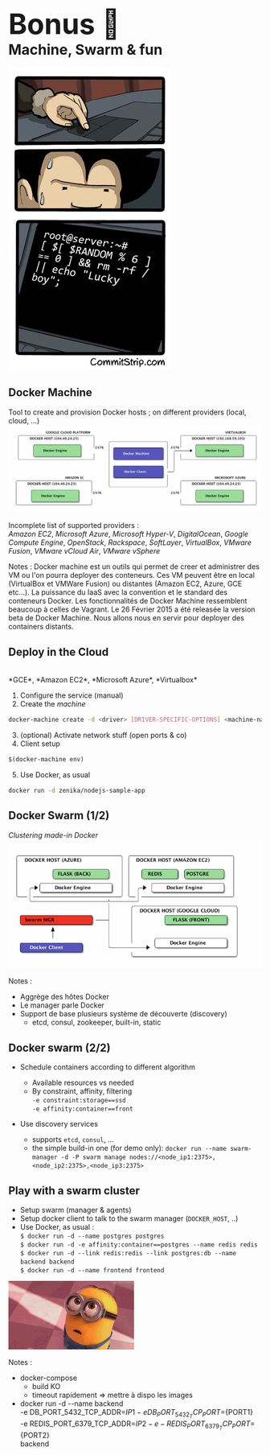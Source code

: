 # <span style="font-size: 2em;"><span style="font-weight: bold;">Bonus</span> 🐳</span> <br/> Machine, Swarm & fun

![](ressources/roulette-russe.jpg)



## Docker Machine

Tool to create and provision Docker hosts ; on different providers (local, cloud, …)
![](ressources/dockermachine.png)

Incomplete list of supported providers : <br/>
*Amazon EC2*, *Microsoft Azure*, *Microsoft Hyper-V*, *DigitalOcean*, *Google Compute Engine*, *OpenStack*, *Rackspace*, *SoftLayer*, *VirtualBox*, *VMware Fusion*, *VMware vCloud Air*, *VMware vSphere*

Notes :
Docker machine est un outils qui permet de creer et administrer des VM ou l'on pourra deployer des conteneurs. Ces VM peuvent être en local (VirtualBox et VMWare Fusion) ou distantes (Amazon EC2, Azure, GCE etc...). La puissance du IaaS avec la convention et le standard des conteneurs Docker. 
Les fonctionnalités de Docker Machine ressemblent beaucoup à celles de Vagrant. 
Le 26 Février 2015 a été releasée la version beta de Docker Machine.
Nous allons nous en servir pour deployer des containers distants.



## Deploy in the Cloud
<br/>
*GCE*, *Amazon EC2*, *Microsoft Azure*, *Virtualbox*<br/>

1. Configure the service (manual)
2. Create the *machine*
```bash
docker-machine create -d <driver> [DRIVER-SPECIFIC-OPTIONS] <machine-name>
```
3. (optional) Activate network stuff (open ports & co)
4. Client setup
```bash
$(docker-machine env)
```
5. Use Docker, as usual
```bash
docker run -d zenika/nodejs-sample-app
```



## Docker Swarm (1/2)

*Clustering made-in Docker*
![](ressources/multihost-swarm.png)


Notes :
- Aggrège des hôtes Docker
- Le manager parle Docker
- Support de base plusieurs système de découverte (discovery)
    - etcd, consul, zookeeper, built-in, static




## Docker swarm (2/2)

- Schedule containers according to different algorithm
  - Available resources vs needed
  - By constraint, affinity, filtering<br/>
    ``-e constraint:storage==ssd``<br/>
    ``-e affinity:container==front``

- Use discovery services
    - supports ``etcd``, ``consul``, …
    - the simple build-in one (for demo only):
    ``docker run --name swarm-manager -d -P swarm manage nodes://<node_ip1:2375>,<node_ip2:2375>,<node_ip3:2375>``




## Play with a swarm cluster

- Setup swarm (manager & agents)
- Setup docker client to talk to the swarm manager (``DOCKER_HOST``, ..)
- Use Docker, as usual :
<br/>``$ docker run -d --name postgres postgres``
<br/>``$ docker run -d -e affinity:container==postgres --name redis redis``
<br/>``$ docker run -d --link redis:redis --link postgres:db --name backend backend``
<br/>``$ docker run -d --name frontend frontend``

![](ressources/giphy_minions1.gif)

Notes :
- docker-compose
    - build KO
    - timeout rapidement => mettre à dispo les images
- docker run -d --name backend \
  -e DB_PORT_5432_TCP_ADDR=${IP1} -e DB_PORT_5432_TCP_PORT=${PORT1} \
  -e REDIS_PORT_6379_TCP_ADDR=${IP2} -e -REDIS_PORT_6379_TCP_PORT=${PORT2} \
  backend


